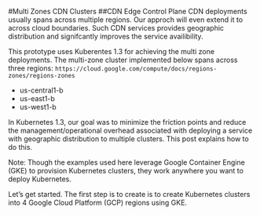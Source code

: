#Multi Zones CDN Clusters
##CDN Edge Control Plane
CDN deployments usually spans across multiple regions. Our approch will even extend it to across cloud boundaries. Such CDN services
provides geographic distribution and signifcantly improves the service availibility. 

This prototype uses Kuberentes 1.3 for achieving the multi zone deployments. The multi-zone cluster implemented below spans across three
regions:
```https://cloud.google.com/compute/docs/regions-zones/regions-zones```

* us-central1-b
* us-east1-b
* us-west1-b

In Kubernetes 1.3, our goal was to minimize the friction points and reduce the management/operational overhead associated with deploying 
a service with geographic distribution to multiple clusters. This post explains how to do this. 

Note: Though the examples used here leverage Google Container Engine (GKE) to provision Kubernetes clusters, they work anywhere you 
want to deploy Kubernetes.

Let’s get started. The first step is to create is to create Kubernetes clusters into 4 Google Cloud Platform (GCP) regions using GKE.
